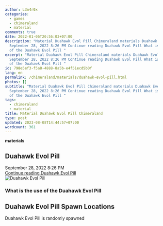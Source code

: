 ```yaml
---
author: L3n4r0x
categories:
  - games
  - chimeraland
  - material
comments: true
date: 2022-01-06T20:56:03+07:00
description: "Material Duahawk Evol Pill Chimeraland materials Duahawk Evol Pill
  September 28, 2022 8:26 PM Continue reading Duahawk Evol Pill What is the use
  of the Duahawk Evol Pill "
excerpt: "Material Duahawk Evol Pill Chimeraland materials Duahawk Evol Pill
  September 28, 2022 8:26 PM Continue reading Duahawk Evol Pill What is the use
  of the Duahawk Evol Pill "
id: 798e5ef3-f5a8-4888-8a5b-e4f51ecd5b0f
lang: en
permalink: /chimeraland/materials/duahawk-evol-pill.html
photos: []
subtitle: "Material Duahawk Evol Pill Chimeraland materials Duahawk Evol Pill
  September 28, 2022 8:26 PM Continue reading Duahawk Evol Pill What is the use
  of the Duahawk Evol Pill "
tags:
  - chimeraland
  - material
title: Material Duahawk Evol Pill Chimeraland
type: post
updated: 2023-08-08T14:44:57+07:00
wordcount: 361
---
```


<link
  rel="stylesheet"
  href="https://rawcdn.githack.com/dimaslanjaka/Web-Manajemen/870a349/css/bootstrap-5-3-0-alpha3-wrapper.css"
/>
<section id="bootstrap-wrapper">
  <div data-bs-theme="dark">
    <div
      class="row g-0 border rounded overflow-hidden flex-md-row mb-4 shadow-sm position-relative bg-dark text-light"
    >
      <div class="col p-4 d-flex flex-column position-static">
        <strong class="d-inline-block mb-2 text-success">materials</strong>
        <h2 class="mb-0">Duahawk Evol Pill</h2>
        <div class="mb-1 text-muted">September 28, 2022 8:26 PM</div>
        <a
          href="/chimeraland/materials/duahawk-evol-pill.html"
          class="stretched-link d-none text-primary"
          >Continue reading Duahawk Evol Pill</a
        >
      </div>
      <div class="col-auto d-none d-md-block d-lg-block">
        <img
          src="https://via.placeholder.com/550x50/FFFFFF/000000/?text=Duahawk Evol Pill"
          alt="Duahawk Evol Pill"
        />
      </div>
    </div>
    <div class="row">
      <div class="col-lg-6 col-12 mb-2">
        <div class="card">
          <div class="card-body">
            <h3 class="card-title">What is the use of the Duahawk Evol Pill</h3>
            <div class="card-text"><ul></ul></div>
          </div>
        </div>
      </div>
      <div class="col-lg-6 col-12 mb-2"></div>
      <div class="col-12 mb-2">
        <h2>Duahawk Evol Pill Spawn Locations</h2>
        <p>Duahawk Evol Pill is randomly spawned</p>
      </div>
    </div>
  </div>
</section>